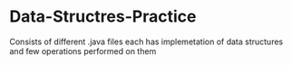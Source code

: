 # Data-Structres-Practice
Consists of different .java files each has implemetation of data structures and few operations performed on them
